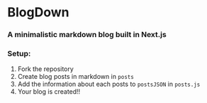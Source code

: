 # BlogDown

### A minimalistic markdown blog built in Next.js

### Setup:

1. Fork the repository
2. Create blog posts in markdown in `posts`
3. Add the information about each posts to `postsJSON` in `posts.js`
4. Your blog is created!!

